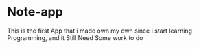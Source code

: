 # Note-app
This is the first App that i made own my own since i start learning Programming,
and it Still Need Some work to do
